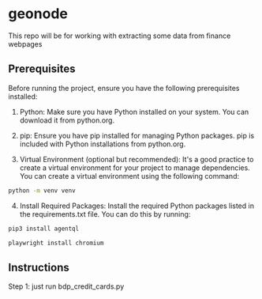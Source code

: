 # geonode
This repo will be for working with extracting some data from finance webpages

## Prerequisites

Before running the project, ensure you have the following prerequisites installed:

1. Python: Make sure you have Python installed on your system. You can download it from python.org.

2. pip: Ensure you have pip installed for managing Python packages. pip is included with Python installations from python.org.

3. Virtual Environment (optional but recommended): It's a good practice to create a virtual environment for your project to manage dependencies. You can create a virtual environment using the following command:

```bash
python -m venv venv
```
4. Install Required Packages: Install the required Python packages listed in the requirements.txt file. You can do this by running:

```bash
pip3 install agentql
```

```bash
playwright install chromium
```

## Instructions

Step 1: just run bdp_credit_cards.py
